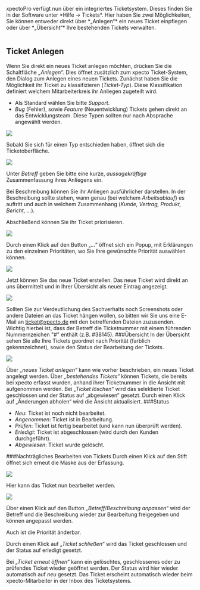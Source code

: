 <p>xpectoPro verfügt nun über ein integriertes Ticketsystem. Dieses finden Sie in der Software unter *Hilfe -> Tickets*. Hier haben Sie zwei Möglichkeiten, Sie können entweder direkt über *„Anlegen“* ein neues Ticket einpflegen oder über *„Übersicht“* Ihre bestehenden Tickets verwalten. </p>

<p><img src="http://xpecto.github.io/docs/xpecto/Funktionen/Ticketsystem/Ticketsystem_Menue.png" alt="" title=""></p>
 
<h2>Ticket Anlegen</h2>

Wenn Sie direkt ein neues Ticket anlegen möchten, drücken Sie die Schaltfläche *„Anlegen“.* Dies öffnet zusätzlich zum xpecto Ticket-System, den Dialog zum Anlegen eines neuen Tickets. Zunächst haben Sie die Möglichkeit ihr Ticket zu klassifizieren (*Ticket-Typ*). Diese Klassifikation definiert welchem Mitarbeiterkreis ihr Anliegen zugeteilt wird. 

* Als Standard wählen Sie bitte *Support*. 
* *Bug* (Fehler), sowie *Feature* (Neuentwicklung) Tickets gehen direkt an das Entwicklungsteam. Diese Typen sollten nur nach Absprache angewählt werden.

 

 ![](http://xpecto.github.io/docs/img/img_TS_003.png)

Sobald Sie sich für einen Typ entschieden haben, öffnet sich die Ticketoberfläche.

 ![](http://xpecto.github.io/docs/img/img_TS_004.png)

Unter *Betreff* geben Sie bitte eine kurze, *aussagekräftige* Zusammenfassung ihres Anliegens ein.

Bei Beschreibung können Sie ihr Anliegen ausführlicher darstellen. In der Beschreibung sollte stehen, wann genau (bei welchem *Arbeitsablauf*) es auftritt und auch in welchem Zusammenhang  (*Kunde, Vertrag, Produkt, Bericht, …*).

Abschließend können Sie ihr Ticket priorisieren.  

 ![](http://xpecto.github.io/docs/img/img_TS_005.png)

Durch einen Klick auf den Button „…“ öffnet sich ein Popup, mit Erklärungen zu den einzelnen Prioritäten, wo Sie Ihre gewünschte Priorität auswählen können.

 ![](http://xpecto.github.io/docs/img/img_TS_006.png)

Jetzt können Sie das neue Ticket erstellen. Das neue Ticket wird direkt an uns übermittelt und in Ihrer Übersicht als neuer Eintrag angezeigt. 

 ![](http://xpecto.github.io/docs/img/img_TS_007.png)

Sollten Sie zur Verdeutlichung des Sachverhalts noch Screenshots oder andere Dateien an das Ticket hängen wollen, so bitten wir Sie uns eine E-Mail an ticket@xpecto.de mit den betreffenden Dateien zuzusenden. Wichtig hierbei ist, dass der Betreff die Ticketnummer mit einem führenden Nummernzeichen "#"  enthält (z.B. #38145).
###Übersicht
In der Übersicht sehen Sie alle Ihre Tickets geordnet nach Priorität (farblich gekennzeichnet), sowie den Status der Bearbeitung der Tickets.

 ![](http://xpecto.github.io/docs/img/img_TS_008.png)

Über *„neues Ticket anlegen“* kann wie vorher beschrieben, ein neues Ticket angelegt werden.
Über *„bestehendes Tickets“* können Tickets, die bereits bei xpecto erfasst wurden, anhand ihrer Ticketnummer in die Ansicht mit aufgenommen werden.
Bei *„Ticket löschen“* wird das selektierte Ticket geschlossen und der Status auf „abgewiesen“ gesetzt.
Durch einen Klick auf „Änderungen abholen“ wird die Ansicht aktualisiert.
###Status
* *Neu*: Ticket ist noch nicht bearbeitet.
* *Angenommen*: Ticket ist in Bearbeitung.
* *Prüfen*: Ticket ist fertig bearbeitet (und kann nun überprüft werden).
* *Erledigt*: Ticket ist abgeschlossen (wird durch den Kunden durchgeführt).
* *Abgewiesen*: Ticket wurde gelöscht.

###Nachträgliches Bearbeiten von Tickets
Durch einen Klick auf den Stift öffnet sich erneut die Maske aus der Erfassung.

 ![](http://xpecto.github.io/docs/img/img_TS_009.png)

Hier kann das Ticket nun bearbeitet werden.

![](http://xpecto.github.io/docs/img/img_TS_010.png)

Über einen Klick auf den Button *„Betreff/Beschreibung anpassen“* wird der Betreff und die Beschreibung wieder zur Bearbeitung freigegeben und können angepasst werden.

Auch ist die Priorität änderbar.

Durch einen Klick auf *„Ticket schließen“* wird das Ticket geschlossen und der Status auf erledigt gesetzt. 

Bei *„Ticket erneut öffnen“* kann ein gelöschtes, geschlossenes oder zu prüfendes Ticket wieder geöffnet werden. Der Status wird hier wieder automatisch auf *neu* gesetzt. Das Ticket erscheint automatisch wieder beim xpecto-Mitarbeiter in der Inbox des Ticketsystems.